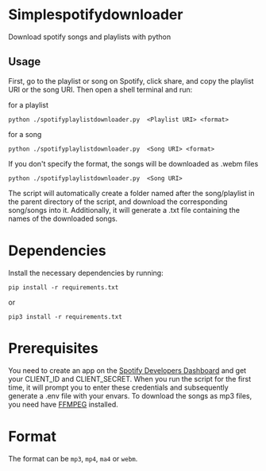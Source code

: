 # Simplespotifydownloader

  Download spotify songs and playlists with python
  
## Usage

First, go to the playlist or song on Spotify, click share, and copy the playlist URI or the song URI. Then open a shell terminal and run:

for a playlist
```shell
python ./spotifyplaylistdownloader.py  <Playlist URI> <format>
```

for a song
```shell
python ./spotifyplaylistdownloader.py  <Song URI> <format>
```

If you don't specify the format, the songs will be downloaded as .webm files
```shell
python ./spotifyplaylistdownloader.py  <Song URI>
```

The script will automatically create a folder named after the song/playlist in the parent directory of the script, and download the corresponding song/songs into it. Additionally, it will generate a .txt file containing the names of the downloaded songs.
# Dependencies
Install the necessary dependencies by running:
```shell
pip install -r requirements.txt
```
or 
```shell
pip3 install -r requirements.txt
```

# Prerequisites
 You need to create an app on the [Spotify Developers Dashboard](https://developer.spotify.com/dashboard) and get your CLIENT_ID and CLIENT_SECRET.
 When you run the script for the first time, it will prompt you to enter these credentials and subsequently generate a .env file with your envars.
 To download the songs as mp3 files, you need have [FFMPEG](https://phoenixnap.com/kb/ffmpeg-windows) installed.
# Format
The format can be `mp3`, `mp4`, `ma4` or `webm`.

